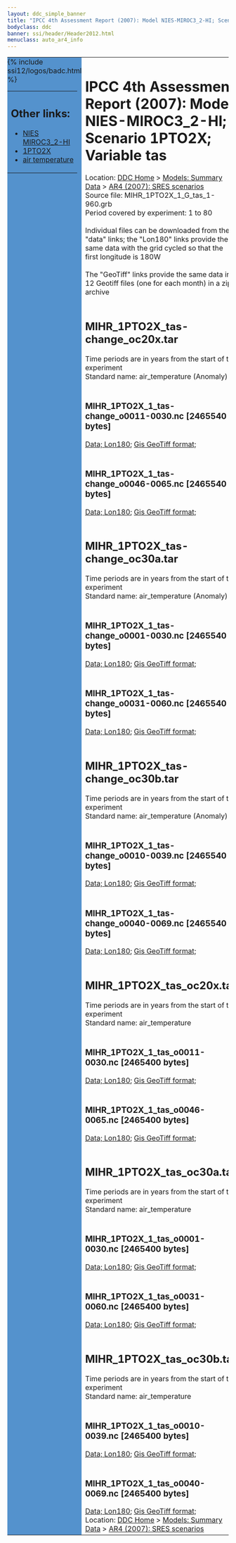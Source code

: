 ```yaml
---
layout: ddc_simple_banner
title: "IPCC 4th Assessment Report (2007): Model NIES-MIROC3_2-HI; Scenario 1PTO2X; Variable tas"
bodyclass: ddc
banner: ssi/header/Header2012.html
menuclass: auto_ar4_info
---
```



<table width="100%" border="0" cellspacing="0" cellpadding="0" style="border-collapse: collapse;">
<tr style="margin:0;padding:0;border:0;">
<td style="margin:0;padding:0;border:0;height:1pt;width:150pt;background:#5492CD;" valign="top" >

<div id="lh-col2" class="auto_ar4_info">
<table class="menumain" bgcolor="#5492CD" cellspacing="0" width="100%" border="0">
<tr><td>
<h2> Other links:</h2>
<ul>
<li><a href="/auto/ar4/model-NIES-MIROC3_2-HI.html">NIES<br/>MIROC3_2-HI</a></li>
<li><a href="/auto/ar4/scenario-1PTO2X.html">1PTO2X</a></li>
<li><a href="/auto/ar4/var-air_temperature.html">air temperature</a></li>
</ul>
</td></tr>
{% include ssi12/logos/badc.html %}
</table>
</div>
</td>
<td><h1>IPCC 4th Assessment Report (2007): Model NIES-MIROC3_2-HI; Scenario 1PTO2X; Variable tas</h1>

<!-- Breadcrumb1 -->
<div id="breadcrumb1" align="left">
Location: <a href="/index.html">DDC Home</a> > <a href="/sim/gcm_clim/">Models: Summary Data</a>
> <a href="/sim/gcm_clim/SRES_AR4/index.html">AR4 (2007): SRES scenarios</a>
</div>
<!-- End of Breadcrumb1 -->Source file: MIHR_1PTO2X_1_G_tas_1-960.grb
<br/>
Period covered by experiment: 1 to 80<br/>
<br/>Individual files can be downloaded from the "data" links; the "Lon180" links provide the same data
         with the grid cycled so that the first longitude is 180W<br/>
<br/>The "GeoTiff" links provide the same data in 12 Geotiff files (one for each month)
          in a zip archive<br/>
<br/><h2>MIHR_1PTO2X_tas-change_oc20x.tar</h2>
Time periods are in years from the start of the experiment<br/>
Standard name: air_temperature (Anomaly)<br>
<br/><h3>MIHR_1PTO2X_1_tas-change_o0011-0030.nc [2465540 bytes]</h3>
<a href="/cgi-bin/downl/ar4_nc/tas/MIHR_1PTO2X_1_tas-change_o0011-0030.nc">Data; </a><a href="/cgi-bin/downl/ar4_nc/tas/MIHR_1PTO2X_1_tas-change_o0011-0030.cyto180.nc"> Lon180</a>; <a href="/cgi-bin/downl/ar4_tif/tas/MIHR_1PTO2X_1_tas-change_o0011-0030.zip">Gis GeoTiff format; </a><br/>
<br/><h3>MIHR_1PTO2X_1_tas-change_o0046-0065.nc [2465540 bytes]</h3>
<a href="/cgi-bin/downl/ar4_nc/tas/MIHR_1PTO2X_1_tas-change_o0046-0065.nc">Data; </a><a href="/cgi-bin/downl/ar4_nc/tas/MIHR_1PTO2X_1_tas-change_o0046-0065.cyto180.nc"> Lon180</a>; <a href="/cgi-bin/downl/ar4_tif/tas/MIHR_1PTO2X_1_tas-change_o0046-0065.zip">Gis GeoTiff format; </a><br/>
<br/><h2>MIHR_1PTO2X_tas-change_oc30a.tar</h2>
Time periods are in years from the start of the experiment<br/>
Standard name: air_temperature (Anomaly)<br>
<br/><h3>MIHR_1PTO2X_1_tas-change_o0001-0030.nc [2465540 bytes]</h3>
<a href="/cgi-bin/downl/ar4_nc/tas/MIHR_1PTO2X_1_tas-change_o0001-0030.nc">Data; </a><a href="/cgi-bin/downl/ar4_nc/tas/MIHR_1PTO2X_1_tas-change_o0001-0030.cyto180.nc"> Lon180</a>; <a href="/cgi-bin/downl/ar4_tif/tas/MIHR_1PTO2X_1_tas-change_o0001-0030.zip">Gis GeoTiff format; </a><br/>
<br/><h3>MIHR_1PTO2X_1_tas-change_o0031-0060.nc [2465540 bytes]</h3>
<a href="/cgi-bin/downl/ar4_nc/tas/MIHR_1PTO2X_1_tas-change_o0031-0060.nc">Data; </a><a href="/cgi-bin/downl/ar4_nc/tas/MIHR_1PTO2X_1_tas-change_o0031-0060.cyto180.nc"> Lon180</a>; <a href="/cgi-bin/downl/ar4_tif/tas/MIHR_1PTO2X_1_tas-change_o0031-0060.zip">Gis GeoTiff format; </a><br/>
<br/><h2>MIHR_1PTO2X_tas-change_oc30b.tar</h2>
Time periods are in years from the start of the experiment<br/>
Standard name: air_temperature (Anomaly)<br>
<br/><h3>MIHR_1PTO2X_1_tas-change_o0010-0039.nc [2465540 bytes]</h3>
<a href="/cgi-bin/downl/ar4_nc/tas/MIHR_1PTO2X_1_tas-change_o0010-0039.nc">Data; </a><a href="/cgi-bin/downl/ar4_nc/tas/MIHR_1PTO2X_1_tas-change_o0010-0039.cyto180.nc"> Lon180</a>; <a href="/cgi-bin/downl/ar4_tif/tas/MIHR_1PTO2X_1_tas-change_o0010-0039.zip">Gis GeoTiff format; </a><br/>
<br/><h3>MIHR_1PTO2X_1_tas-change_o0040-0069.nc [2465540 bytes]</h3>
<a href="/cgi-bin/downl/ar4_nc/tas/MIHR_1PTO2X_1_tas-change_o0040-0069.nc">Data; </a><a href="/cgi-bin/downl/ar4_nc/tas/MIHR_1PTO2X_1_tas-change_o0040-0069.cyto180.nc"> Lon180</a>; <a href="/cgi-bin/downl/ar4_tif/tas/MIHR_1PTO2X_1_tas-change_o0040-0069.zip">Gis GeoTiff format; </a><br/>
<br/><h2>MIHR_1PTO2X_tas_oc20x.tar</h2>
Time periods are in years from the start of the experiment<br/>
Standard name: air_temperature<br>
<br/><h3>MIHR_1PTO2X_1_tas_o0011-0030.nc [2465400 bytes]</h3>
<a href="/cgi-bin/downl/ar4_nc/tas/MIHR_1PTO2X_1_tas_o0011-0030.nc">Data; </a><a href="/cgi-bin/downl/ar4_nc/tas/MIHR_1PTO2X_1_tas_o0011-0030.cyto180.nc"> Lon180</a>; <a href="/cgi-bin/downl/ar4_tif/tas/MIHR_1PTO2X_1_tas_o0011-0030.zip">Gis GeoTiff format; </a><br/>
<br/><h3>MIHR_1PTO2X_1_tas_o0046-0065.nc [2465400 bytes]</h3>
<a href="/cgi-bin/downl/ar4_nc/tas/MIHR_1PTO2X_1_tas_o0046-0065.nc">Data; </a><a href="/cgi-bin/downl/ar4_nc/tas/MIHR_1PTO2X_1_tas_o0046-0065.cyto180.nc"> Lon180</a>; <a href="/cgi-bin/downl/ar4_tif/tas/MIHR_1PTO2X_1_tas_o0046-0065.zip">Gis GeoTiff format; </a><br/>
<br/><h2>MIHR_1PTO2X_tas_oc30a.tar</h2>
Time periods are in years from the start of the experiment<br/>
Standard name: air_temperature<br>
<br/><h3>MIHR_1PTO2X_1_tas_o0001-0030.nc [2465400 bytes]</h3>
<a href="/cgi-bin/downl/ar4_nc/tas/MIHR_1PTO2X_1_tas_o0001-0030.nc">Data; </a><a href="/cgi-bin/downl/ar4_nc/tas/MIHR_1PTO2X_1_tas_o0001-0030.cyto180.nc"> Lon180</a>; <a href="/cgi-bin/downl/ar4_tif/tas/MIHR_1PTO2X_1_tas_o0001-0030.zip">Gis GeoTiff format; </a><br/>
<br/><h3>MIHR_1PTO2X_1_tas_o0031-0060.nc [2465400 bytes]</h3>
<a href="/cgi-bin/downl/ar4_nc/tas/MIHR_1PTO2X_1_tas_o0031-0060.nc">Data; </a><a href="/cgi-bin/downl/ar4_nc/tas/MIHR_1PTO2X_1_tas_o0031-0060.cyto180.nc"> Lon180</a>; <a href="/cgi-bin/downl/ar4_tif/tas/MIHR_1PTO2X_1_tas_o0031-0060.zip">Gis GeoTiff format; </a><br/>
<br/><h2>MIHR_1PTO2X_tas_oc30b.tar</h2>
Time periods are in years from the start of the experiment<br/>
Standard name: air_temperature<br>
<br/><h3>MIHR_1PTO2X_1_tas_o0010-0039.nc [2465400 bytes]</h3>
<a href="/cgi-bin/downl/ar4_nc/tas/MIHR_1PTO2X_1_tas_o0010-0039.nc">Data; </a><a href="/cgi-bin/downl/ar4_nc/tas/MIHR_1PTO2X_1_tas_o0010-0039.cyto180.nc"> Lon180</a>; <a href="/cgi-bin/downl/ar4_tif/tas/MIHR_1PTO2X_1_tas_o0010-0039.zip">Gis GeoTiff format; </a><br/>
<br/><h3>MIHR_1PTO2X_1_tas_o0040-0069.nc [2465400 bytes]</h3>
<a href="/cgi-bin/downl/ar4_nc/tas/MIHR_1PTO2X_1_tas_o0040-0069.nc">Data; </a><a href="/cgi-bin/downl/ar4_nc/tas/MIHR_1PTO2X_1_tas_o0040-0069.cyto180.nc"> Lon180</a>; <a href="/cgi-bin/downl/ar4_tif/tas/MIHR_1PTO2X_1_tas_o0040-0069.zip">Gis GeoTiff format; </a><br/>
<!-- Breadcrumb2 -->
<div id="breadcrumb2" align="left">
Location: <a href="/index.html">DDC Home</a> > <a href="/sim/gcm_clim/">Models: Summary Data</a>
> <a href="/sim/gcm_clim/SRES_AR4/index.html">AR4 (2007): SRES scenarios</a>
</div>
<!-- End of Breadcrumb2 --></td></tr></table>
